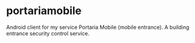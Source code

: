 portariamobile
==============

Android client for my service Portaria Mobile (mobile entrance). A building entrance security control service.

